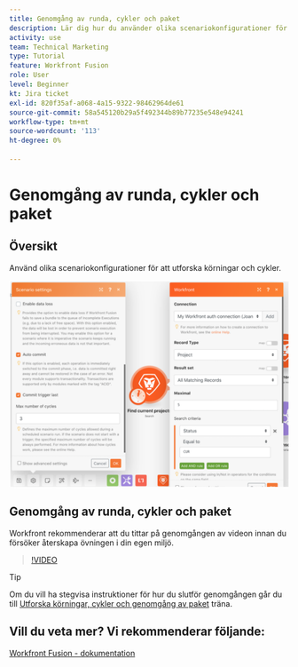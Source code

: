 ```yaml
---
title: Genomgång av runda, cykler och paket
description: Lär dig hur du använder olika scenariokonfigurationer för att utforska körningar och cykler i [!DNL Adobe Workfront Fusion].
activity: use
team: Technical Marketing
type: Tutorial
feature: Workfront Fusion
role: User
level: Beginner
kt: Jira ticket
exl-id: 820f35af-a068-4a15-9322-98462964de61
source-git-commit: 58a545120b29a5f492344b89b77235e548e94241
workflow-type: tm+mt
source-wordcount: '113'
ht-degree: 0%

---
```


# Genomgång av runda, cykler och paket

## Översikt

Använd olika scenariokonfigurationer för att utforska körningar och cykler.

![En bild med inställningar för körningar och cykler](assets/execution-history-and-scheduling-6.png)

## Genomgång av runda, cykler och paket

Workfront rekommenderar att du tittar på genomgången av videon innan du försöker återskapa övningen i din egen miljö.

>[!VIDEO](https://video.tv.adobe.com/v/335286/?quality=12)

>[!TIP]
>
>Om du vill ha stegvisa instruktioner för hur du slutför genomgången går du till [Utforska körningar, cykler och genomgång av paket](https://experienceleague.adobe.com/docs/workfront-learn/tutorials-workfront/fusion/exercises/exploring-runs-cycles-and-bundles.html?lang=en) träna.


## Vill du veta mer? Vi rekommenderar följande:

[Workfront Fusion - dokumentation](https://experienceleague.adobe.com/docs/workfront/using/adobe-workfront-fusion/workfront-fusion-2.html?lang=en)
